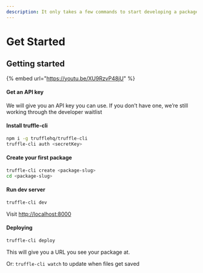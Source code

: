 ```yaml
---
description: It only takes a few commands to start developing a package!
---
```


# Get Started

## Getting started

{% embed url="https://youtu.be/XU9RzvP48jU" %}

#### Get an API key

We will give you an API key you can use. If you don’t have one, we’re still working through the developer waitlist

#### Install truffle-cli

```bash
npm i -g trufflehq/truffle-cli
truffle-cli auth <secretKey>
```

#### Create your first package

```bash
truffle-cli create <package-slug>
cd <package-slug>
```

#### Run dev server

```bash
truffle-cli dev
```

Visit [http://localhost:8000](http://localhost:8000)

#### Deploying

```bash
truffle-cli deploy
```

This will give you a URL you see your package at.

Or: `truffle-cli watch` to update when files get saved
